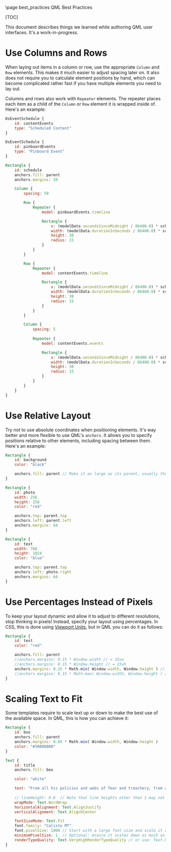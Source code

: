\page best_practices QML Best Practices

[TOC]

This document describes things we learned while authoring QML user interfaces. It's a work-in-progress.

# Use Columns and Rows

When laying out items in a column or row, use the appropriate `Column` and `Row` elements. This makes it much easier to adjust spacing later on. It also does not require you to calculate element positions by hand, which can become complicated rather fast if you have multiple elements you need to lay out.

Columns and rows also work with `Repeater` elements. The repeater places each item as a child of the `Column` or `Row` element it is wrapped inside of. Here's an example:

```qml
DsEventSchedule {
    id: contentEvents
    type: "Scheduled Content"
}

DsEventSchedule {
    id: pinboardEvents
    type: "Pinboard Event"
}

Rectangle {
    id: schedule
    anchors.fill: parent
    anchors.margins: 20

    Column {
        spacing: 50

        Row {
            Repeater {
                model: pinboardEvents.timeline

                Rectangle {
                    x: (modelData.secondsSinceMidnight / 86400.0) * schedule.width
                    width: (modelData.durationInSeconds / 86400.0) * schedule.width
                    height: 30
                    radius: 15
                }
            }
        }

        Row {
            Repeater {
                model: contentEvents.timeline                

                Rectangle {
                    x: (modelData.secondsSinceMidnight / 86400.0) * schedule.width
                    width: (modelData.durationInSeconds / 86400.0) * schedule.width
                    height: 30
                    radius: 15
                }
            }
        }

        Column {
            spacing: 5
            
            Repeater {
                model: contentEvents.events

                Rectangle {
                    x: (modelData.secondsSinceMidnight / 86400.0) * schedule.width
                    width: (modelData.durationInSeconds / 86400.0) * schedule.width
                    height: 30
                    radius: 15
                }
            }
        }
    }
}
```

# Use Relative Layout

Try not to use absolute coordinates when positioning elements. It's way better and more flexible to use QML's `anchors`. It allows you to specify positions relative to other elements, including spacing between them. Here's an example:

```qml
Rectangle {
    id: background
    color: "black"

    anchors.fill: parent // Make it as large as its parent, usually the Window in this case.
}

Rectangle {
    id: photo
    width: 256
    height: 256
    color: "red"

    anchors.top: parent.top
    anchors.left: parent.left
    anchors.margins: 64
}

Rectangle {
    id: text
    width: 768
    height: 1024
    color: "blue"

    anchors.top: parent.top
    anchors.left: photo.right
    anchors.margins: 64
}
```

# Use Percentages Instead of Pixels

To keep your layout dynamic and allow it to adjust to different resolutions, stop thinking in pixels! Instead, specify your layout using percentages. In CSS, this is done using [Viewport Units](https://www.sitepoint.com/css-viewport-units-quick-start/), but in QML you can do it as follows:

```qml
Rectangle {
    id: test
    color: "red"

    anchors.fill: parent
    //anchors.margins: 0.15 * Window.width // = 15vw
    //anchors.margins: 0.15 * Window.height // = 15vh
    anchors.margins: 0.15 * Math.min( Window.width, Window.height ) // = 15vmin
    //anchors.margins: 0.15 * Math.max( Window.width, Window.height ) // = 15vmax
}
```

# Scaling Text to Fit

Some templates require to scale text up or down to make the best use of the available space. In QML, this is how you can achieve it:

```qml
Rectangle {
    id: box
    anchors.fill: parent
    anchors.margins: 0.05 * Math.min( Window.width, Window.height )
    color: "#30000000"
}

Text {
    id: title
    anchors.fill: box

    color: "white"

    text: "From all his policies and webs of fear and treachery, from all his stratagems and wars his mind shook free; and throughout his realm a tremor ran, his slaves quailed, and his armies halted, and his captains suddenly steerless, bereft of will, wavered and despaired. For they were forgotten. The whole mind and purpose of the Power that wielded them was now bent with overwhelming force upon the Mountain. At his summons, wheeling with a rending cry, in a last desperate race there flew, faster than the winds, the Nazgûl, the Ringwraiths, and with a storm of wings they hurtled southwards to Mount Doom."
    
    // lineHeight: 0.8  // Note that line heights other than 1 may not work well with vertical alignment.
    wrapMode: Text.WordWrap
    horizontalAlignment: Text.AlignJustify
    verticalAlignment: Text.AlignVCenter

    fontSizeMode: Text.Fit
    font.family: "Calisto MT"
    font.pixelSize: 1000 // Start with a large font size and scale it down automatically.
    minimumPixelSize: 1  // Optional: ensure it scales down as much as needed.
    renderTypeQuality: Text.VeryHighRenderTypeQuality // or use: Text.NativeRendering.
}
```
